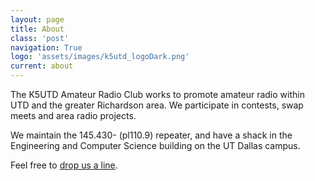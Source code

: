 ```yaml
---
layout: page
title: About
class: 'post'
navigation: True
logo: 'assets/images/k5utd_logoDark.png'
current: about
---
```


The K5UTD Amateur Radio Club works to promote amateur radio within UTD and the greater Richardson area.  We participate in contests, swap meets and area radio projects.

We maintain the 145.430- (pl110.9) repeater, and have a shack in the Engineering and Computer Science building on the UT Dallas campus. 

Feel free to [drop us a line](mailto:k5utdarc@gmail.com). 
